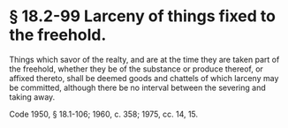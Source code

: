 # § 18.2-99 Larceny of things fixed to the freehold.

<p>Things which savor of the realty, and are at the time they are taken part of the freehold, whether they be of the substance or produce thereof, or affixed thereto, shall be deemed goods and chattels of which larceny may be committed, although there be no interval between the severing and taking away.</p><p>Code 1950, § 18.1-106; 1960, c. 358; 1975, cc. 14, 15.</p>